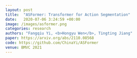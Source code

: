 ```yaml
---
layout: post
title:  "ASFormer: Transformer for Action Segmentation"
date:   2020-07-06 3:24:59 +00:00
image: /images/asformer.png
categories: research    
authors: "Fangqiu Yi, <b>Hongyu Wen</b>, Tingting Jiang"
paper: https://arxiv.org/abs/2110.08568
code: https://github.com/ChinaYi/ASFormer
venue: BMVC 2021
---
```

